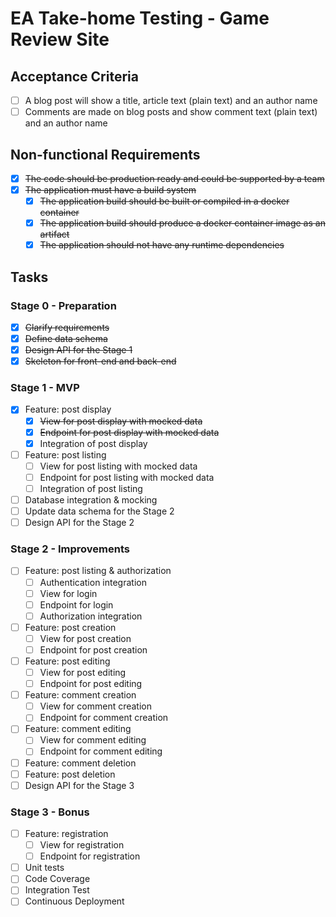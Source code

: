 # EA Take-home Testing - Game Review Site

## Acceptance Criteria

- [ ] A blog post will show a title, article text (plain text) and an author name
- [ ] Comments are made on blog posts and show comment text (plain text) and an author name

## Non-functional Requirements

- [X] ~~The code should be production ready and could be supported by a team~~
- [X] ~~The application must have a build system~~
  - [X] ~~The application build should be built or compiled in a docker container~~
  - [X] ~~The application build should produce a docker container image as an artifact~~
  - [X] ~~The application should not have any runtime dependencies~~

## Tasks

### Stage 0 - Preparation

- [X] ~~Clarify requirements~~
- [X] ~~Define data schema~~
- [X] ~~Design API for the Stage 1~~
- [X] ~~Skeleton for front-end and back-end~~

### Stage 1 - MVP

- [X] Feature: post display
  - [X] ~~View for post display with mocked data~~
  - [X] ~~Endpoint for post display with mocked data~~
  - [X] Integration of post display
- [ ] Feature: post listing
  - [ ] View for post listing with mocked data
  - [ ] Endpoint for post listing with mocked data
  - [ ] Integration of post listing
- [ ] Database integration & mocking
- [ ] Update data schema for the Stage 2
- [ ] Design API for the Stage 2

### Stage 2 - Improvements

- [ ] Feature: post listing & authorization
  - [ ] Authentication integration
  - [ ] View for login
  - [ ] Endpoint for login
  - [ ] Authorization integration
- [ ] Feature: post creation
  - [ ] View for post creation
  - [ ] Endpoint for post creation
- [ ] Feature: post editing
  - [ ] View for post editing
  - [ ] Endpoint for post editing
- [ ] Feature: comment creation
  - [ ] View for comment creation
  - [ ] Endpoint for comment creation
- [ ] Feature: comment editing
  - [ ] View for comment editing
  - [ ] Endpoint for comment editing
- [ ] Feature: comment deletion
- [ ] Feature: post deletion
- [ ] Design API for the Stage 3

### Stage 3 - Bonus

- [ ] Feature: registration
  - [ ] View for registration
  - [ ] Endpoint for registration
- [ ] Unit tests
- [ ] Code Coverage
- [ ] Integration Test
- [ ] Continuous Deployment
